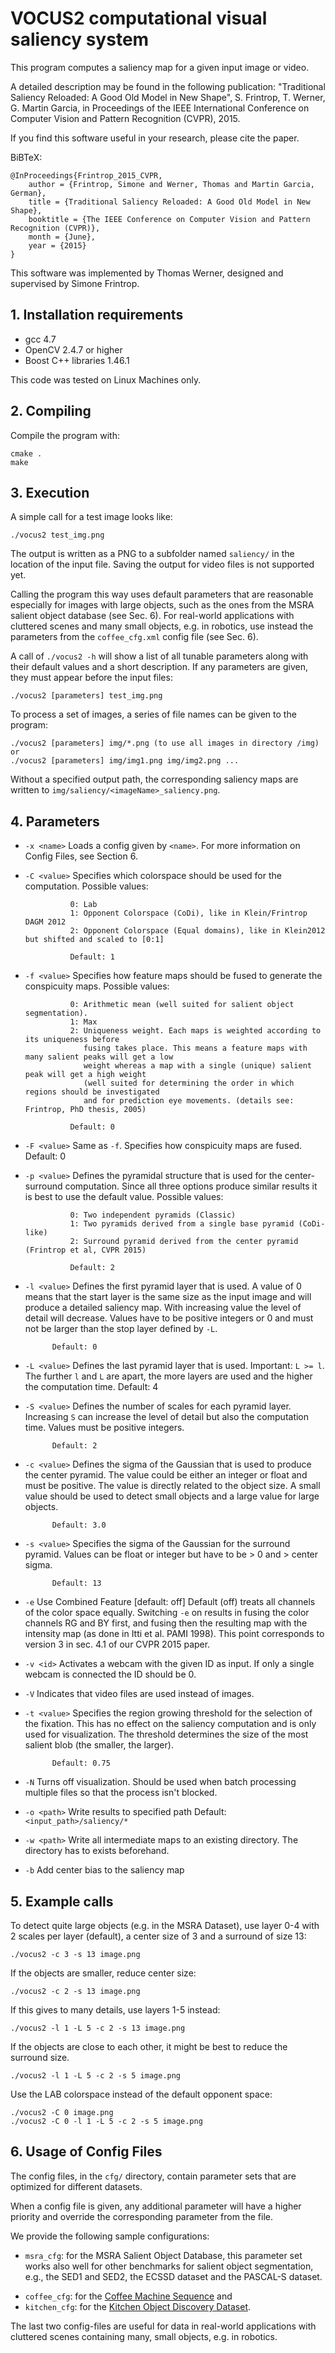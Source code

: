 # VOCUS2 computational visual saliency system
This program computes a saliency map for a given input image or video.

A detailed description may be found in the following publication:
"Traditional Saliency Reloaded: A Good Old Model in New Shape", S. Frintrop, T. Werner, G. Martin Garcia, in Proceedings of the IEEE International Conference on Computer Vision and Pattern Recognition (CVPR), 2015.

If you find this software useful in your research, please cite the paper.

BiBTeX:
```
@InProceedings{Frintrop_2015_CVPR,
	author = {Frintrop, Simone and Werner, Thomas and Martin Garcia, German},
	title = {Traditional Saliency Reloaded: A Good Old Model in New Shape},
	booktitle = {The IEEE Conference on Computer Vision and Pattern Recognition (CVPR)},
	month = {June},
	year = {2015}
} 
```

This software was implemented by Thomas Werner, designed and supervised by Simone Frintrop.

## 1. Installation requirements
* gcc 4.7 
* OpenCV 2.4.7 or higher
* Boost C++ libraries 1.46.1

This code was tested on Linux Machines only.


## 2. Compiling
Compile the program with:
```
cmake . 
make
```
## 3. Execution
A simple call for a test image looks like:
```
./vocus2 test_img.png
```
The output is written as a PNG to a subfolder named `saliency/` in the location of the input file. 
Saving the output for video files is not supported yet.

Calling the program this way uses default parameters that are
reasonable especially for images with large objects, such as the ones from the MSRA salient object database (see Sec. 6). For real-world applications with cluttered scenes and many small objects, e.g. in robotics, use instead the parameters from the `coffee_cfg.xml` config file (see Sec. 6).

A call of `./vocus2 -h` will show a list of all tunable parameters along with their default values and a short description. If any parameters are given, they must appear before the input files:
```
./vocus2 [parameters] test_img.png
```
To process a set of images, a series of file names can be given to the program:
```
./vocus2 [parameters] img/*.png (to use all images in directory /img) or 
./vocus2 [parameters] img/img1.png img/img2.png ...
```
Without a specified output path, the corresponding saliency maps are written to `img/saliency/<imageName>_saliency.png`.


## 4. Parameters
* `-x <name>`	Loads a config given by `<name>`. For more information on Config Files, see Section 6.
* `-C <value>`	Specifies which colorspace should be used for the computation. Possible values:

   				0: Lab
				1: Opponent Colorspace (CoDi), like in Klein/Frintrop DAGM 2012
				2: Opponent Colorspace (Equal domains), like in Klein2012 but shifted and scaled to [0:1]

				Default: 1

* `-f <value>`	Specifies how feature maps should be fused to generate the conspicuity maps. Possible values:

				0: Arithmetic mean (well suited for salient object segmentation).
				1: Max
				2: Uniqueness weight. Each maps is weighted according to its uniqueness before 
				   fusing takes place. This means a feature maps with many salient peaks will get a low 
				   weight whereas a map with a single (unique) salient peak will get a high weight  
				   (well suited for determining the order in which regions should be investigated 
				   and for prediction eye movements. (details see: Frintrop, PhD thesis, 2005)

				Default: 0
			
* `-F <value>`	Same as `-f`. Specifies how conspicuity maps are fused. Default: 0

* `-p <value>`	Defines the pyramidal structure that is used for the center-surround computation. Since all three options
			produce similar results it is best to use the default value. Possible values:

				0: Two independent pyramids (Classic)
				1: Two pyramids derived from a single base pyramid (CoDi-like)
				2: Surround pyramid derived from the center pyramid (Frintrop et al, CVPR 2015)

				Default: 2

* `-l <value>`	Defines the first pyramid layer that is used. A value of 0 means that the start layer is the same size as the input image and will produce a detailed saliency map. With increasing value the level of detail will decrease. Values have to be positive integers or 0 and must not be larger than the stop layer defined by `-L`. 

			Default: 0
						
* `-L <value>`	Defines the last pyramid layer that is used. Important: `L >= l`. The further `l` and `L` are
   			apart, the more layers are used and the higher the computation time. Default: 4

* `-S <value>`	Defines the number of scales for each pyramid layer. Increasing `S` can increase the
			level of detail but also the computation time. Values must be positive integers.

			Default: 2
	
* `-c <value>`	Defines the sigma of the Gaussian that is used to produce the center pyramid. The value could be either an integer or float and must be positive. The value is directly related to the object size. A small value should be used to detect small objects and a large value for large objects. 

			Default: 3.0

* `-s <value>`	Specifies the sigma of the Gaussian for the surround pyramid. Values can be float or integer but have to be > 0 and > center sigma. 

			Default: 13


* `-e`		Use Combined Feature [default: off]
		Default (off) treats all channels of the color space equally.
		Switching `-e` on results in fusing the color channels RG and BY first, and fusing then the
		resulting map with the intensity map (as done in Itti et al. PAMI 1998).
		This point corresponds to version 3 in sec. 4.1 of our CVPR 2015 paper.

* `-v <id>`		Activates a webcam with the given ID as input. If only a single webcam is connected the ID should be 0.

* `-V`		Indicates that video files are used instead of images.

* `-t <value>`	Specifies the region growing threshold for the selection of the fixation. This has
			no effect on the saliency computation and is only used for visualization. The
			threshold determines the size of the most salient blob (the smaller, the larger).

			Default: 0.75

* `-N`		Turns off visualization. Should be used when batch processing multiple files so that
			the process isn't blocked.

* `-o <path>`	Write results to specified path 
			Default: `<input_path>/saliency/*`

* `-w <path>`	Write all intermediate maps to an existing directory. The directory has to exists beforehand.

* `-b` 		Add center bias to the saliency map




## 5. Example calls
To detect quite large objects (e.g. in the MSRA Dataset), use layer 0-4 with 2 scales per layer (default), a center 
size of 3 and a surround of size 13:
```
./vocus2 -c 3 -s 13 image.png
```
If the objects are smaller, reduce center size:
```
./vocus2 -c 2 -s 13 image.png
```
If this gives to many details, use layers 1-5 instead:
```
./vocus2 -l 1 -L 5 -c 2 -s 13 image.png
```
If the objects are close to each other, it might be best to reduce the surround size.
```
./vocus2 -l 1 -L 5 -c 2 -s 5 image.png
```
Use the LAB colorspace instead of the default opponent space:
```
./vocus2 -C 0 image.png
./vocus2 -C 0 -l 1 -L 5 -c 2 -s 5 image.png
```

## 6. Usage of Config Files
The config files, in the `cfg/` directory, contain parameter sets that are optimized for different datasets.

When a config file is given, any additional parameter will have a higher priority and override the corresponding parameter from the file. 

We provide the following sample configurations:
- `msra_cfg`: for the MSRA Salient Object Database, this parameter set works also well for other benchmarks for salient object segmentation, e.g., the SED1 and SED2, the ECSSD dataset and the PASCAL-S dataset.

* `coffee_cfg`: for the [Coffee Machine Sequence](http://www.iai.uni-bonn.de/~martin/datasets.html) and 
* `kitchen_cfg`: for the [Kitchen Object Discovery Dataset](http://www.mmp.rwth-aachen.de/projects/kod/).

The last two config-files are useful for data in real-world applications with cluttered scenes containing many, small objects, e.g. in robotics.